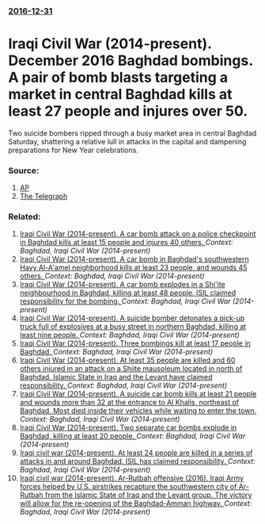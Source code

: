 ### [2016-12-31](/news/2016/12/31/index.md)

# Iraqi Civil War (2014-present). December 2016 Baghdad bombings. A pair of bomb blasts targeting a market in central Baghdad kills at least 27 people and injures over 50. 

Two suicide bombers ripped through a busy market area in central Baghdad Saturday, shattering a relative lull in attacks in the capital and dampening preparations for New Year celebrations.


### Source:

1. [AP](http://hosted.ap.org/dynamic/stories/M/ML_IRAQ?SITE=AP&SECTION=HOME&TEMPLATE=DEFAULT)
2. [The Telegraph](http://www.telegraph.co.uk/news/2016/12/31/double-suicide-bombing-baghdad-markets-kills-27/)

### Related:

1. [Iraqi Civil War (2014-present). A car bomb attack on a police checkpoint in Baghdad kills at least 15 people and injures 40 others. ](/news/2017/03/29/iraqi-civil-war-2014-present-a-car-bomb-attack-on-a-police-checkpoint-in-baghdad-kills-at-least-15-people-and-injures-40-others.md) _Context: Baghdad, Iraqi Civil War (2014-present)_
2. [Iraqi Civil War (2014-present). A car bomb in Baghdad's southwestern Hayy Al-A'amel neighborhood kills at least 23 people, and wounds 45 others. ](/news/2017/03/20/iraqi-civil-war-2014-present-a-car-bomb-in-baghdad-s-southwestern-hayy-al-a-amel-neighborhood-kills-at-least-23-people-and-wounds-45-o.md) _Context: Baghdad, Iraqi Civil War (2014-present)_
3. [Iraqi Civil War (2014-present). A car bomb explodes in a Shi'ite neighbourhood in Baghdad, killing at least 48 people. ISIL claimed responsibility for the bombing. ](/news/2017/02/16/iraqi-civil-war-2014-present-a-car-bomb-explodes-in-a-shi-ite-neighbourhood-in-baghdad-killing-at-least-48-people-isil-claimed-respon.md) _Context: Baghdad, Iraqi Civil War (2014-present)_
4. [Iraqi Civil War (2014-present). A suicide bomber detonates a pick-up truck full of explosives at a busy street in northern Baghdad, killing at least nine people. ](/news/2017/02/15/iraqi-civil-war-2014-present-a-suicide-bomber-detonates-a-pick-up-truck-full-of-explosives-at-a-busy-street-in-northern-baghdad-killin.md) _Context: Baghdad, Iraqi Civil War (2014-present)_
5. [Iraqi Civil War (2014-present). Three bombings kill at least 17 people in Baghdad. ](/news/2016/09/27/iraqi-civil-war-2014-present-three-bombings-kill-at-least-17-people-in-baghdad.md) _Context: Baghdad, Iraqi Civil War (2014-present)_
6. [Iraqi Civil War (2014-present). At least 35 people are killed and 60 others injured in an attack on a Shiite mausoleum located in north of Baghdad. Islamic State in Iraq and the Levant have claimed responsibility. ](/news/2016/07/7/iraqi-civil-war-2014-present-at-least-35-people-are-killed-and-60-others-injured-in-an-attack-on-a-shiite-mausoleum-located-in-north-of.md) _Context: Baghdad, Iraqi Civil War (2014-present)_
7. [Iraqi Civil War (2014-present). A suicide car bomb kills at least 21 people and wounds more than 32 at the entrance to Al Khalis, northeast of Baghdad. Most died inside their vehicles while waiting to enter the town. ](/news/2016/07/25/iraqi-civil-war-2014-present-a-suicide-car-bomb-kills-at-least-21-people-and-wounds-more-than-32-at-the-entrance-to-al-khalis-northeas.md) _Context: Baghdad, Iraqi Civil War (2014-present)_
8. [Iraqi Civil War (2014-present). Two separate car bombs explode in Baghdad, killing at least 20 people. ](/news/2016/06/9/iraqi-civil-war-2014-present-two-separate-car-bombs-explode-in-baghdad-killing-at-least-20-people.md) _Context: Baghdad, Iraqi Civil War (2014-present)_
9. [ Iraqi civil war (2014-present). At least 24 people are killed in a series of attacks in and around Baghdad. ISIL has claimed responsibility. ](/news/2016/05/30/iraqi-civil-war-2014-present-at-least-24-people-are-killed-in-a-series-of-attacks-in-and-around-baghdad-isil-has-claimed-responsibili.md) _Context: Baghdad, Iraqi Civil War (2014-present)_
10. [Iraqi civil war (2014-present). Ar-Rutbah offensive (2016). Iraqi Army forces helped by U.S. airstrikes recapture the southwestern city of Ar-Rutbah from the Islamic State of Iraq and the Levant group. The victory will allow for the re-opening of the Baghdad-Amman highway. ](/news/2016/05/20/iraqi-civil-war-2014-present-ar-rutbah-offensive-2016-iraqi-army-forces-helped-by-u-s-airstrikes-recapture-the-southwestern-city-of.md) _Context: Baghdad, Iraqi Civil War (2014-present)_
